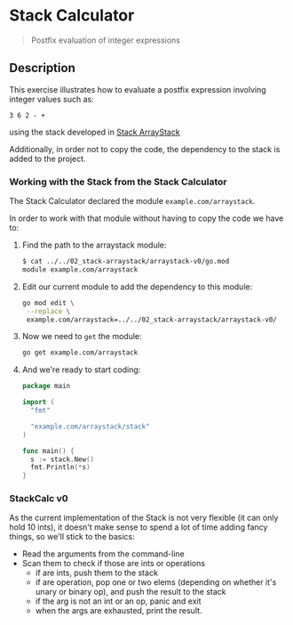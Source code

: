 # Stack Calculator
> Postfix evaluation of integer expressions

## Description

This exercise illustrates how to evaluate a postfix expression involving integer values such as:

```
3 6 2 - +
```

using the stack developed in [Stack ArrayStack](../02_stack-arraystack/README.md)

Additionally, in order not to copy the code, the dependency to the stack is added to the project.

### Working with the Stack from the Stack Calculator

The Stack Calculator declared the module `example.com/arraystack`.

In order to work with that module without having to copy the code we have to:

1. Find the path to the arraystack module:

    ```bash
    $ cat ../../02_stack-arraystack/arraystack-v0/go.mod
    module example.com/arraystack
    ```

2. Edit our current module to add the dependency to this module:

    ```bash
    go mod edit \
     --replace \
     example.com/arraystack=../../02_stack-arraystack/arraystack-v0/
    ```

3. Now we need to `get` the module:

    ```bash
    go get example.com/arraystack
    ```

4. And we're ready to start coding:

    ```go
    package main

    import (
      "fmt"

      "example.com/arraystack/stack"
    )

    func main() {
      s := stack.New()
      fmt.Println(*s)
    }
    ```

### StackCalc v0

As the current implementation of the Stack is not very flexible (it can only hold 10 ints), it doesn't make sense to spend a lot of time adding fancy things, so we'll stick to the basics:

+ Read the arguments from the command-line
+ Scan them to check if those are ints or operations
    + if are ints, push them to the stack
    + if are operation, pop one or two elems (depending on whether it's unary or binary op), and push the result to the stack
    + if the arg is not an int or an op, panic and exit
    + when the args are exhausted, print the result.

    
